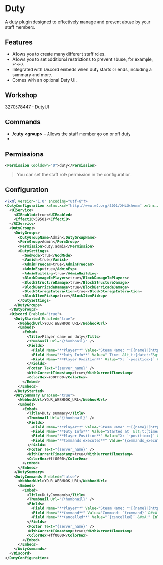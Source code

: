 ﻿# Duty
A duty plugin designed to effectively manage and prevent abuse by your staff members.

## Features
* Allows you to create many different staff roles.
* Allows you to set additional restrictions to prevent abuse, for example, F1-F7.
* Integrated with Discord embeds when duty starts or ends, including a summary and more.
* Comes with an optional Duty UI.

## Workshop
[3270578447](https://steamcommunity.com/sharedfiles/filedetails/?id=3270578447) - DutyUI

## Commands
* **/duty  \<group\>** – Allows the staff member go on or off duty
* 

## Permissions
```xml
<Permission Cooldown="0">duty</Permission>
```
> You can set the staff role permission in the configuration.

## Configuration
```xml
<?xml version="1.0" encoding="utf-8"?>
<DutyConfiguration xmlns:xsd="http://www.w3.org/2001/XMLSchema" xmlns:xsi="http://www.w3.org/2001/XMLSchema-instance">
  <UIService>
    <UIEnabled>true</UIEnabled>
    <EffectID>59501</EffectID>
  </UIService>
  <DutyGroups>
    <DutyGroups>
      <DutyGroupName>Admin</DutyGroupName>
      <PermGroup>Admin</PermGroup>
      <Permission>duty.admin</Permission>
      <DutySettings>
        <GodMode>true</GodMode>
        <Vanish>true</Vanish>
        <AdminFreecam>true</AdminFreecam>
        <AdminEsp>true</AdminEsp>
        <AdminBuilding>true</AdminBuilding>
        <BlockDamageToPlayers>true</BlockDamageToPlayers>
        <BlockStructureDamage>true</BlockStructureDamage>
        <BlockBarricadeDamage>true</BlockBarricadeDamage>
        <BlockStorageInteraction>true</BlockStorageInteraction>
        <BlockItemPickup>true</BlockItemPickup>
      </DutySettings>
    </DutyGroups>
  </DutyGroups>
  <Discord Enabled="true">
    <DutyStarted Enabled="true">
      <WebhookUrl>YOUR_WEBHOOK_URL</WebhookUrl>
      <Embeds>
        <Embed>
          <Title>Player came on duty</Title>
          <Thumbnail Url="{thumbnail}" />
          <Fields>
            <Field Name="**Player**" Value="Steam Name: **[{name}](https://steamcommunity.com/profiles/{steam_id})** ({steam_id}) &#xA; Character Name: **{charactername}** " Inline="true" />
            <Field Name="**Duty Info**" Value=" Time: &lt;t:{date}:F&gt; &#xA; Duty Group: `{dutyname}`  &#xA; Has Permission `{permission}`" Inline="true" />
            <Field Name="**Player Position**" Value="X: `{positionx}` &#xA; Y: `{positiony}` &#xA; Z: `{positionz}` &#xA;" Inline="true" />
          </Fields>
          <Footer Text="{server_name}" />
          <WithCurrentTimestamp>true</WithCurrentTimestamp>
          <ColorHex>#00FF00</ColorHex>
        </Embed>
      </Embeds>
    </DutyStarted>
    <DutySummary Enabled="true">
      <WebhookUrl>YOUR_WEBHOOK_URL</WebhookUrl>
      <Embeds>
        <Embed>
          <Title>Duty summary</Title>
          <Thumbnail Url="{thumbnail}" />
          <Fields>
            <Field Name="**Player**" Value="Steam Name: **[{name}](https://steamcommunity.com/profiles/{steam_id})** ({steam_id}) &#xA; Character Name: **{charactername}** " Inline="true" />
            <Field Name="**Duty Info**" Value="Started at: &lt;t:{timestarted}:F&gt; &#xA; Ended at: &lt;t:{timeended}:F&gt; &#xA; Total Seconds: {time} " Inline="true" />
            <Field Name="**Player Position**" Value="X: `{positionx}` &#xA; Y: `{positiony}` &#xA; Z: `{positionz}` &#xA;" Inline="true" />
            <Field Name="**Commands executed**" Value="{commands_executed}" Inline="true" />
          </Fields>
          <Footer Text="{server_name}" />
          <WithCurrentTimestamp>true</WithCurrentTimestamp>
          <ColorHex>#ff0000</ColorHex>
        </Embed>
      </Embeds>
    </DutySummary>
    <DutyCommands Enabled="false">
      <WebhookUrl>YOUR_WEBHOOK_URL</WebhookUrl>
      <Embeds>
        <Embed>
          <Title>DutyCommands</Title>
          <Thumbnail Url="{thumbnail}" />
          <Fields>
            <Field Name="**Player**" Value="Steam Name: **[{name}](https://steamcommunity.com/profiles/{steam_id})** ({steam_id}) &#xA; Character Name: **{charactername}** " Inline="true" />
            <Field Name="**Command**" Value="Command: `{command}` &#xA;" Inline="true" />
            <Field Name="**Cancelled**" Value="`{cancelled}` &#xA;" Inline="true" />
          </Fields>
          <Footer Text="{server_name}" />
          <WithCurrentTimestamp>true</WithCurrentTimestamp>
          <ColorHex>#ff0000</ColorHex>
        </Embed>
      </Embeds>
    </DutyCommands>
  </Discord>
</DutyConfiguration>
```



